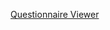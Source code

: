 
[Questionnaire Viewer](https://project-wildfyre.github.io/domain-archetype/?q=https://virtually-healthcare.github.io/HL7-FHIR-Implementation-Guide/Questionnaire-eRS-Referral-Request.json)
